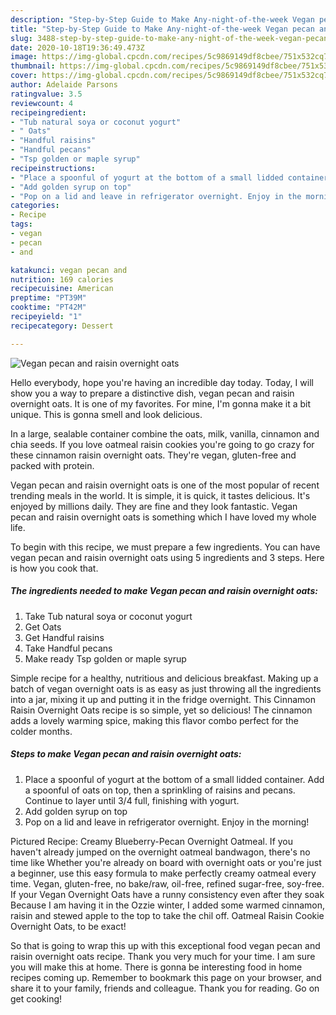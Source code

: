 ```yaml
---
description: "Step-by-Step Guide to Make Any-night-of-the-week Vegan pecan and raisin overnight oats"
title: "Step-by-Step Guide to Make Any-night-of-the-week Vegan pecan and raisin overnight oats"
slug: 3488-step-by-step-guide-to-make-any-night-of-the-week-vegan-pecan-and-raisin-overnight-oats
date: 2020-10-18T19:36:49.473Z
image: https://img-global.cpcdn.com/recipes/5c9869149df8cbee/751x532cq70/vegan-pecan-and-raisin-overnight-oats-recipe-main-photo.jpg
thumbnail: https://img-global.cpcdn.com/recipes/5c9869149df8cbee/751x532cq70/vegan-pecan-and-raisin-overnight-oats-recipe-main-photo.jpg
cover: https://img-global.cpcdn.com/recipes/5c9869149df8cbee/751x532cq70/vegan-pecan-and-raisin-overnight-oats-recipe-main-photo.jpg
author: Adelaide Parsons
ratingvalue: 3.5
reviewcount: 4
recipeingredient:
- "Tub natural soya or coconut yogurt"
- " Oats"
- "Handful raisins"
- "Handful pecans"
- "Tsp golden or maple syrup"
recipeinstructions:
- "Place a spoonful of yogurt at the bottom of a small lidded container. Add a spoonful of oats on top, then a sprinkling of raisins and pecans. Continue to layer until 3/4 full, finishing with yogurt."
- "Add golden syrup on top"
- "Pop on a lid and leave in refrigerator overnight. Enjoy in the morning!"
categories:
- Recipe
tags:
- vegan
- pecan
- and

katakunci: vegan pecan and 
nutrition: 169 calories
recipecuisine: American
preptime: "PT39M"
cooktime: "PT42M"
recipeyield: "1"
recipecategory: Dessert

---
```



![Vegan pecan and raisin overnight oats](https://img-global.cpcdn.com/recipes/5c9869149df8cbee/751x532cq70/vegan-pecan-and-raisin-overnight-oats-recipe-main-photo.jpg)

Hello everybody, hope you're having an incredible day today. Today, I will show you a way to prepare a distinctive dish, vegan pecan and raisin overnight oats. It is one of my favorites. For mine, I'm gonna make it a bit unique. This is gonna smell and look delicious.

In a large, sealable container combine the oats, milk, vanilla, cinnamon and chia seeds. If you love oatmeal raisin cookies you&#39;re going to go crazy for these cinnamon raisin overnight oats. They&#39;re vegan, gluten-free and packed with protein.

Vegan pecan and raisin overnight oats is one of the most popular of recent trending meals in the world. It is simple, it is quick, it tastes delicious. It's enjoyed by millions daily. They are fine and they look fantastic. Vegan pecan and raisin overnight oats is something which I have loved my whole life.


To begin with this recipe, we must prepare a few ingredients. You can have vegan pecan and raisin overnight oats using 5 ingredients and 3 steps. Here is how you cook that.

<!--inarticleads1-->

##### The ingredients needed to make Vegan pecan and raisin overnight oats:

1. Take Tub natural soya or coconut yogurt
1. Get  Oats
1. Get Handful raisins
1. Take Handful pecans
1. Make ready Tsp golden or maple syrup


Simple recipe for a healthy, nutritious and delicious breakfast. Making up a batch of vegan overnight oats is as easy as just throwing all the ingredients into a jar, mixing it up and putting it in the fridge overnight. This Cinnamon Raisin Overnight Oats recipe is so simple, yet so delicious! The cinnamon adds a lovely warming spice, making this flavor combo perfect for the colder months. 

<!--inarticleads2-->

##### Steps to make Vegan pecan and raisin overnight oats:

1. Place a spoonful of yogurt at the bottom of a small lidded container. Add a spoonful of oats on top, then a sprinkling of raisins and pecans. Continue to layer until 3/4 full, finishing with yogurt.
1. Add golden syrup on top
1. Pop on a lid and leave in refrigerator overnight. Enjoy in the morning!


Pictured Recipe: Creamy Blueberry-Pecan Overnight Oatmeal. If you haven&#39;t already jumped on the overnight oatmeal bandwagon, there&#39;s no time like Whether you&#39;re already on board with overnight oats or you&#39;re just a beginner, use this easy formula to make perfectly creamy oatmeal every time. Vegan, gluten-free, no bake/raw, oil-free, refined sugar-free, soy-free. If your Vegan Overnight Oats have a runny consistency even after they soak Because I am having it in the Ozzie winter, I added some warmed cinnamon, raisin and stewed apple to the top to take the chil off. Oatmeal Raisin Cookie Overnight Oats, to be exact! 

So that is going to wrap this up with this exceptional food vegan pecan and raisin overnight oats recipe. Thank you very much for your time. I am sure you will make this at home. There is gonna be interesting food in home recipes coming up. Remember to bookmark this page on your browser, and share it to your family, friends and colleague. Thank you for reading. Go on get cooking!
